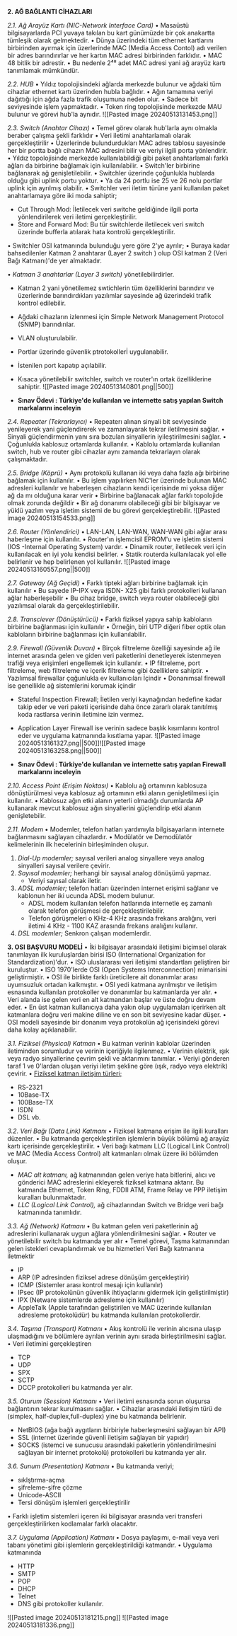 
**2. AĞ BAĞLANTI CİHAZLARI**

*2.1. Ağ Arayüz Kartı (NIC-Network Interface Card)*
• Masaüstü bilgisayarlarda PCI yuvaya takılan bu kart günümüzde bir çok anakartta tümleşik olarak gelmektedir.
• Dünya üzerindeki tüm ethernet kartlarını birbirinden ayırmak için üzerlerinde MAC (Media Access Contol) adı verilen bir adres barındırırlar ve her kartın MAC adresi
birbirinden farklıdır.
• MAC 48 bitlik bir adrestir.
• Bu nedenle 2⁴⁸ adet MAC adresi yani ağ arayüz kartı tanımlamak mümkündür.

*2.2. HUB*
• Yıldız topolojisindeki ağlarda merkezde bulunur ve ağdaki tüm cihazlar ethernet kartı üzerinden hubla bağlıdır.
• Ağın tamamına veriyi dağıttığı için ağda fazla trafik oluşumuna neden olur.
• Sadece bit seviyesinde işlem yapmaktadır.
• Token ring topolojisinde merkezde MAU bulunur ve görevi hub'la aynıdır.
	![[Pasted image 20240513131453.png]]

*2.3. Switch (Anahtar Cihazı)*
• Temel görev olarak hub'larla aynı olmakla beraber çalışma şekli farklıdır
• Veri iletimi anahtarlamalı olarak gerçekleştirilir
• Üzerlerinde bulundurdukları MAC adres tablosu sayesinde her bir portta bağlı cihazın MAC adresini bilir ve veriyi ilgili porta yönlendirir.
• Yıldız topolojisinde merkezde kullanılabildiği gibi paket anahtarlamalı farklı ağları da birbirine bağlamak için kullanılabilir.
• Switch'ler birbirine bağlanarak ağ genişletilebilir.
• Switchler üzerinde çoğunlukla hublarda olduğu gibi upIink portu yoktur.
• Ya da 24 portlu ise 25 ve 26 nolu portlar uplink için ayrılmış olabilir.
• Switchler veri iletim türüne yani kullanılan paket anahtarlamaya göre iki moda sahiptir;
- Cut Through Mod: İletilecek veri switche geldiğinde ilgili porta yönlendirilerek veri iletimi gerçekleştirilir.
- Store and Forward Mod: Bu tür switchlerde iletilecek veri switch üzerinde bufferla atılarak hata kontrolü gerçekleştirilir.

• Switchler OSI katmanında bulunduğu yere göre 2'ye ayrılır;
• Buraya kadar bahsedilenler Katman 2 anahtarar (Layer 2 switch ) olup OSI katman 2 (Veri Bağı Katmanı)'de yer almaktadır.

• *Katman 3 anahtarlar (Layer 3 switch)* yönetilebilirdirler.
- Katman 2 yani yönetilemez swtichlerin tüm özelliklerini barındırır ve üzerlerinde barındırdıkları yazılımlar sayesinde ağ üzerindeki trafik kontrol edilebilir.
- Ağdaki cihazların izlenmesi için Simple Network Management Protocol (SNMP) barındırılar.
- VLAN oluşturulabilir.
- Portlar üzerinde güvenlik ptrotokolIerİ uygulanabilir.
- İstenilen port kapatıp açılabilir.
- Kısaca yönetilebilir switchler, switch ve router'ın ortak özelliklerine sahiptir.
![[Pasted image 20240513140801.png||500]]

- **Sınav Ödevi : Türkiye'de kullanılan ve internette satış yapılan Switch markalarını inceleyin**

*2.4. Repeater (Tekrarlayıcı)*
• Repeaterı alınan sinyali bit seviyesinde yenileyerek yani güçlendirerek ve zamanlayarak tekrar iletilmesini sağlar.
• Sinyali güçlendirmenin yanı sıra bozulan sinyallerin iyileştirilmesini sağlar.
• Çoğunlukla kablosuz ortamlarda kullanılır.
• KabloIu ortamlarda kullanılan switch, hub ve router gibi cihazlar aynı zamanda tekrarlayın olarak çalışmaktadır.

*2.5. Bridge (Köprü)*
• Aynı protokolü kullanan iki veya daha fazla ağı birbirine bağlamak için kullanılır.
• Bu işlem yapılırken NIC'ler üzerinde bulunan MAC adresleri kullanılır ve haberleşen cihazların kendi içerisinde mi yoksa diğer ağ da mı olduğuna karar verir
• Birbirine bağlanacak ağlar farklı topolojide olmak zorunda değildir
• Bir ağ donanımı olabileceği gibi bir bilgisayar ve yüklü yazlım veya işletim sistemi de bu görevi gerçekleştirebilir.
	![[Pasted image 20240513154533.png]]

*2.6. Router (Yönlendirici)*
• LAN-LAN, LAN-WAN, WAN-WAN gibi ağlar arası haberleşme için kullanılır.
• Router'ın işlemcisil EPROM'u ve işletim sistemi (IOS -Internal Operating System) vardır.
• Dinamik router, iletilecek veri için kullanılacak en iyi yolu kendisi belirler.
• Statik routerda kullanılacak yol elle belirlenir ve hep belirlenen yol kullanılır.
	![[Pasted image 20240513160557.png||500]]

*2.7. Gateway (Ağ Geçidi)*
• Farklı tipteki ağları birbirine bağlamak için kullanılır
• Bu sayede IP-IPX veya ISDN- X25 gibi farklı protokolleri kullanan ağlar haberleşebilir
• Bu cihaz bridge, switch veya router olabileceği gibi yazılımsal olarak da  gerçekleştirilebilir. 

*2.8. Transciever (Dönüştürücü)*
• Farklı fiziksel yapıya sahip kabloların birbirine bağlanması için kullanılır
• Örneğin, biri UTP diğeri fiber optik olan kabloların birbirine bağlanması için kullanılabilir.

*2.9. Firewall (Güvenlik Duvarı)*
• Birçok filtreleme özelliği sayesinde ağ ile internet arasında gelen ve giden veri paketlerini denetleyerek istenmeyen trafiği veya erişimleri engellemek için kullanılır.
• IP filtreleme, port filtreleme, web filtreleme ve içerik filtreleme gibi özelliklere sahiptir.
• Yazılımsal firewallar çqğunlukla ev kullanıcıları İçindir
• Donanımsal firewall ise genellikle ağ sistemlerini korumak içindir
- Stateful Inspection Firewall; İletilen veriyi kaynağından hedefine kadar takip eder ve veri paketi içerisinde daha önce zararlı olarak tanıtılmış koda rastlarsa verinin iletimine izin vermez.
- Application Layer Firewall ise verinin sadece başlık kısımlarını kontrol eder ve uygulama katmanında kısıtlama yapar.	![[Pasted image 20240513161327.png||500]]![[Pasted image 20240513163258.png||500]]

- **Sınav Ödevi : Türkiye'de kullanılan ve internette satış yapılan Firewall markalarını inceleyin**

*2.10. Access Point (Erişim Noktası)*
• Kablolu ağ ortamının kablosuza dönüştürülmesi veya kablosuz ağ ortamının etki alanın genişletilmesi için kullanılır.
• Kablosuz ağın etki alanın yeterli olmadığı durumlarda AP kullanarak mevcut kablosuz ağın sinyallerini güçlendirip etki alanın genişletebilir.

*2.11. Modem*
• Modemler, telefon hatları yardımıyla bilgisayarların internete bağlanmasını sağlayan
cihazlardır. 
• Modülatör ve Demodülatör kelimelerinin ilk hecelerinin birleşiminden oluşur.
1. *Dial-Up modemler;* sayısal verileri analog sinyallere veya analog sinyalleri sayısal verilere çevirir.
2. *Sayısal modemler;* herhangi bir sayısal analog dönüşümü yapmaz.
	- Veriyi sayısal olarak iletir.
3. *ADSL modemler;* telefon hatları üzerinden internet erişimi sağlanır ve kablonun her iki ucunda ADSL modem bulunur.
	- ADSL modem kullanılan telefon hatlarında internetle eş zamanlı olarak telefon görüşmesi de gerçekleştirilebilir.
	- Telefon görüşmeleri o KHz-4 KHz arasında frekans aralığını, veri iletimi 4 KHz - 1100 KAZ arasında frekans aralığını kullanır.
4. *DSL modemler;* Senkron çalışan modemlerdir.



**3. OSI BAŞVURU MODELİ**
• İki bilgisayar arasındaki iletişimi biçimsel olarak tanımlayan ilk kuruluşlardan birisi ISO (International Organization for Standardization)'dur.
• ISO uluslararası veri iletişimi standartları geliştiren bir kuruluştur.
• ISO 1970'lerde OSI (Open Systems Interconnection) mimarisini geliştirmiştir.
• OSI ile birlikte farklı üreticilere ait donanımlar arası uyumsuzluk ortadan kalkmıştır.
• OSI yedi katmana ayrılmıştır ve iletişim esnasında kullanılan protokoller ve donanımlar bu katmanlarda yer alır.
• Veri alanda ise gelen veri en alt katmandan başlar ve üste doğru devam eder.
• En üst katman kullanıcıya daha yakın olup uygulamaları içerirken alt katmanlara doğru veri makine diline ve en son bit seviyesine kadar düşer.
• OSI modeli sayesinde bir donanım veya protokolün ağ içerisindeki görevi daha kolay açıklanabilir. 

*3.1. Fiziksel (Physical) Katman*
• Bu katman verinin kablolar üzerinden iletiminden sorumludur ve verinin içeriğiyle ilgilenmez.
• Verinin elektrik, ışık veya radyo sinyallerine çevrim şekli ve aktarımını tanımlar.
• Veriyi gönderen taraf 1 ve 0'lardan oluşan veriyi iletim şekline göre (ışık, radyo
veya elektrik) çevirir.
• <u>Fiziksel katman iletişim türleri; </u>
- RS-2321
- 10Base-TX
- 100Base-TX
- ISDN
- DSL vb.

*3.2. Veri Bağı (Data Link) Katmanı*
• FizikseI katmana erişim ile ilgili kuralları düzenler.
• Bu katmanda gerçekleştirilen işlemlerin büyük bölümü ağ arayüz kartı içerisinde gerçekleştirilir.
• Veri bağı katmanı LLC (Logical Link Control) ve MAC (Media Access Control) alt katmanları olmak üzere iki bölümden oluşur.
- *MAC alt katmanı,* ağ katmanından gelen veriye hata bitlerini, alıcı ve gönderici MAC adreslerini ekleyerek fiziksel katmana aktarır. Bu katmanda Ethernet, Token Ring, FDDII ATM, Frame Relay ve PPP iletişim kuralları bulunmaktadır.
- *LLC (Logical Link Control),* ağ cihazlarından Switch ve Bridge veri bağı katmanında tanımlıdır.

*3.3. Ağ (Network) Katmanı*
• Bu katman gelen veri paketlerinin ağ adreslerini kullanarak uygun ağlara yönlendirilmesini sağlar.
• Router ve yönetilebilir switch bu katmanda yer alır
• Temel görevi, Taşma katmanından gelen istekleri cevaplandırmak ve bu hizmetleri Veri Bağı katmanına iletmektir
- IP
- ARP (IP adresinden fiziksel adrese dönüşüm gerçekleştirir)
- ICMP (Sistemler arası kontrol mesajı için kullanılır)
- IPsec (IP protokolünün güvenlik ihtiyaçlarını gidermek için geliştirilmiştir)
- IPX (Netware sistemlerde adresleme için kullanılır)
- AppleTalk (Apple tarafından geliştirilen ve MAC üzerinde kullanılan adresleme protokolüdür) bu katmanda kullanılan protokollerdir.

*3.4. Taşıma (Transport) Katmanı*
• Akış kontrolü ile verinin alıcısına ulaşıp ulaşmadığını ve bölümlere ayrılan verinin aynı sırada birleştirilmesini sağlar.
• Veri iletimini gerçekleştiren 
- TCP
- UDP
- SPX
- SCTP 
- DCCP protokolleri bu katmanda yer alır.

*3.5. Oturum (Session) Katmanı*
• Veri iletimi esnasında sorun oluşursa bağlantının tekrar kurulmasını sağlar.
• Cihazlar arasındaki iletişim türü de (simplex, half-duplex,full-duplex) yine bu katmanda belirlenir.
- NetBIOS (ağa bağlı aygıtların birbiriyle haberleşmesini sağlayan bir API)
- SSL (internet üzerinde güvenli iletişim sağlayan bir yapıdır)
- SOCKS (istemci ve sunucusu arasındaki paketlerin yönlendirilmesini sağlayan bir internet protokolü) protokolleri bu katmanda yer alır.

*3.6. Sunum (Presentation) Katmanı*
• Bu katmanda veriyi;
- sıklştırma-açma
- şifreleme-şifre çözme
- Unicode-ASCII
- Tersi dönüşüm işlemleri gerçekleştirilir

• FarkIı işletim sistemleri içeren iki bilgisayar arasında veri transferi gerçekleştirilirken kodlamalar farklı olacaktır.

*3.7. Uygulama (Application) Katmanı*
• Dosya paylaşımı, e-mail veya veri tabanı yönetimi gibi işlemlerin gerçekleştirildiği katmandır. 
• Uygulama katmanında 
- HTTP
- SMTP
- POP
- DHCP
- Telnet
- DNS gibi protokoller kullanılır.

![[Pasted image 20240513181215.png]]
![[Pasted image 20240513181336.png]]


